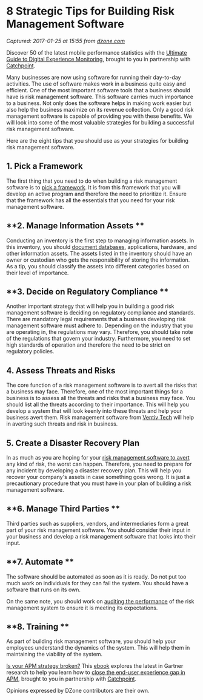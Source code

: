 # 8 Strategic Tips for Building Risk Management Software

_Captured: 2017-01-25 at 15:55 from [dzone.com](https://dzone.com/articles/8-strategic-ways-of-building-risk-management-softw?edition=155252&utm_source=Weekly%20Digest&utm_source=Weekly%20Digest&utm_medium=email&utm_medium=email&utm_campaign=wd%202017-01-25&utm_campaign=wd%202017-01-25)_

Discover 50 of the latest mobile performance statistics with the [Ultimate Guide to Digital Experience Monitoring](https://dzone.com/go?i=180148&u=http%3A%2F%2Fpages.catchpoint.com%2FDigital-Experience-Monitoring-Ebook.html%3FLSD%3DREF-DZONE), brought to you in partnership with [Catchpoint](https://dzone.com/go?i=180148&u=http%3A%2F%2Fpages.catchpoint.com%2FDigital-Experience-Monitoring-Ebook.html%3FLSD%3DREF-DZONE).

Many businesses are now using software for running their day-to-day activities. The use of software makes work in a business quite easy and efficient. One of the most important software tools that a business should have is risk management software. This software carries much importance to a business. Not only does the software helps in making work easier but also help the business maximize on its revenue collection. Only a good risk management software is capable of providing you with these benefits. We will look into some of the most valuable strategies for building a successful risk management software.

Here are the eight tips that you should use as your strategies for building risk management software.

## **1\. Pick a Framework**

The first thing that you need to do when building a risk management software is to [pick a framework](https://dzone.com/articles/what-framework). It is from this framework that you will develop an active program and therefore the need to prioritize it. Ensure that the framework has all the essentials that you need for your risk management software.

## **2\. Manage Information Assets **

Conducting an inventory is the first step to managing information assets. In this inventory, you should [document databases](https://dzone.com/articles/evaluating-database-compression-methods), applications, hardware, and other information assets. The assets listed in the inventory should have an owner or custodian who gets the responsibility of storing the information. As a tip, you should classify the assets into different categories based on their level of importance.

## **3\. Decide on Regulatory Compliance **

Another important strategy that will help you in building a good risk management software is deciding on regulatory compliance and standards. There are mandatory legal requirements that a business developing risk management software must adhere to. Depending on the industry that you are operating in, the regulations may vary. Therefore, you should take note of the regulations that govern your industry. Furthermore, you need to set high standards of operation and therefore the need to be strict on regulatory policies.

## **4\. Assess Threats and Risks**

The core function of a risk management software is to avert all the risks that a business may face. Therefore, one of the most important things for a business is to assess all the threats and risks that a business may face. You should list all the threats according to their importance. This will help you develop a system that will look keenly into these threats and help your business avert them. Risk management software from [Ventiv Tech](http://www.ventivtech.com/) will help in averting such threats and risk in business.

## **5\. Create a Disaster Recovery Plan**

In as much as you are hoping for your [risk management software to avert](https://dzone.com/articles/cloud-backup-and-disaster-recovery-what-you-need-t) any kind of risk, the worst can happen. Therefore, you need to prepare for any incident by developing a disaster recovery plan. This will help you recover your company's assets in case something goes wrong. It is just a precautionary procedure that you must have in your plan of building a risk management software.

## **6\. Manage Third Parties **

Third parties such as suppliers, vendors, and intermediaries form a great part of your risk management software. You should consider their input in your business and develop a risk management software that looks into their input.

## **7\. Automate **

The software should be automated as soon as it is ready. Do not put too much work on individuals for they can fail the system. You should have a software that runs on its own.

On the same note, you should work on [auditing the performance](https://dzone.com/articles/best-practices-of-test-automation) of the risk management system to ensure it is meeting its expectations.

## **8\. Training **

As part of building risk management software, you should help your employees understand the dynamics of the system. This will help them in maintaining the viability of the system.

[Is your APM strategy broken?](https://dzone.com/go?i=180149&u=http%3A%2F%2Fpages.catchpoint.com%2FGartner.html%3FLSD%3DREF-DZONE) This [ebook](https://dzone.com/go?i=180149&u=http%3A%2F%2Fpages.catchpoint.com%2FGartner.html%3FLSD%3DREF-DZONE) explores the latest in Gartner research to help you learn how to [close the end-user experience gap in APM](https://dzone.com/go?i=180149&u=http%3A%2F%2Fpages.catchpoint.com%2FGartner.html%3FLSD%3DREF-DZONE), brought to you in partnership with [Catchpoint](https://dzone.com/go?i=180149&u=http%3A%2F%2Fpages.catchpoint.com%2FGartner.html%3FLSD%3DREF-DZONE).

Opinions expressed by DZone contributors are their own.
